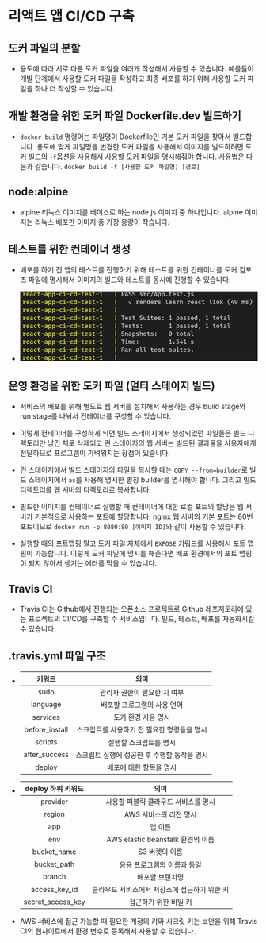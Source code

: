 # 리액트 앱 CI/CD 구축

## 도커 파일의 분할

- 용도에 따라 서로 다른 도커 파일을 여러개 작성해서 사용할 수 있습니다. 예를들어 개발 단계에서 사용할 도커 파일을 작성하고 최종 배포를 하기 위해 사용할 도커 파일을 하나 더 작성할 수 있습니다.

## 개발 환경을 위한 도커 파일 Dockerfile.dev 빌드하기

- `docker build` 명령어는 파일명이 Dockerfile인 기본 도커 파일을 찾아서 빌드합니다. 용도에 맞게 파일명을 변경한 도커 파일을 사용해서 이미지를 빌드하려면 도커 빌드의 `-f`옵션을 사용해서 사용할 도커 파일을 명시해줘야 합니다. 사용법은 다음과 같습니다. `docker build -f [사용할 도커 파일명] [경로]`

## node:alpine

- alpine 리눅스 이미지를 베이스로 하는 node.js 이미지 중 하나입니다. alpine 이미지는 리눅스 배포판 이미지 중 가장 용량이 작습니다.

## 테스트를 위한 컨테이너 생성

- 배포를 하기 전 앱의 테스트를 진행하기 위해 테스트를 위한 컨테이너를 도커 컴포즈 파일에 명시해서 이미지의 빌드와 테스트를 동시에 진행할 수 있습니다.

- ![image](../docker-basic/img/test_container.JPG)

## 운영 환경을 위한 도커 파일 (멀티 스테이지 빌드)

- 서비스의 배포를 위해 별도로 웹 서버를 설치해서 사용하는 경우 build stage와 run stage를 나눠서 컨테이너를 구성할 수 있습니다.

- 이렇게 컨테이너를 구성하게 되면 빌드 스테이지에서 생성되었던 파일들은 빌드 디렉토리만 남긴 채로 삭제되고 런 스테이지의 웹 서버는 빌드된 결과물을 사용자에게 전달하므로 프로그램이 가벼워지는 장점이 있습니다.

- 런 스테이지에서 빌드 스테이지의 파일을 복사할 때는 `COPY --from=builder`로 빌드 스테이지에서 `as`를 사용해 명시한 별칭 builder를 명시해야 합니다. 그리고 빌드 디렉토리를 웹 서버의 디렉토리로 복사합니다.

- 빌드한 이미지를 컨테이너로 실행할 때 컨테이너에 대한 로컬 포트의 할당은 웹 서버가 기본적으로 사용하는 포트에 할당합니다. nginx 웹 서버의 기본 포트는 80번 포트이므로 `docker run -p 8080:80 [이미지 ID]`와 같이 사용할 수 있습니다.

- 실행할 때의 포트맵핑 말고 도커 파일 자체에서 `EXPOSE` 키워드를 사용해서 포트 맵핑이 가능합니다. 이렇게 도커 파일에 명시를 해준다면 배포 환경에서의 포트 맵핑이 되지 않아서 생기는 에러를 막을 수 있습니다.

## Travis CI

- Travis CI는 Github에서 진행되는 오픈소스 프로젝트로 Github 레포지토리에 있는 프로젝트의 CI/CD를 구축할 수 서비스입니다. 빌드, 테스트, 배포를 자동화시킬 수 있습니다.

## .travis.yml 파일 구조

- |     키워드     |                     의미                     |
  | :------------: | :------------------------------------------: |
  |      sudo      |         관리자 권한이 필요한 지 여부         |
  |    language    |         배포할 프로그램의 사용 언어          |
  |    services    |             도커 환경 사용 명시              |
  | before_install | 스크립트를 사용하기 전 필요한 명령들을 명시  |
  |    scripts     |            실행할 스크립트를 명시            |
  | after_success  | 스크립트 실행에 성공한 후 수행할 동작을 명시 |
  |     deploy     |           배포에 대한 항목을 명시            |

- | deploy 하위 키워드 |                     의미                      |
  | :----------------: | :-------------------------------------------: |
  |      provider      |     사용할 퍼블릭 클라우드 서비스를 명시      |
  |       region       |            AWS 서비스의 리전 명시             |
  |        app         |                    앱 이름                    |
  |        env         |       AWS elastic beanstalk 환경의 이름       |
  |    bucket_name     |                S3 버켓의 이름                 |
  |    bucket_path     |          응용 프로그램의 이름과 동일          |
  |       branch       |                배포할 브랜치명                |
  |   access_key_id    | 클라우드 서비스에서 저장소에 접근하기 위한 키 |
  | secret_access_key  |             접근하기 위한 비밀 키             |

- AWS 서비스에 접근 가능할 때 필요한 계정의 키와 시크릿 키는 보안을 위해 Travis CI의 웹사이트에서 환경 변수로 등록해서 사용할 수 있습니다.
